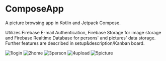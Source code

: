 # ComposeApp
A picture browsing app in Kotlin and Jetpack Compose.

Utilizes Firebase E-mail Authentication, Firebase Storage for image storage and Firebase Realtime Database for persons' and pictures' data storage.
Further features are described in setup&description/Kanban board.

![1login](https://github.com/loncark/InstagramClone/assets/48281855/04691807-fddf-438a-b575-a74c335074aa)
![2home](https://github.com/loncark/InstagramClone/assets/48281855/d1c4bb83-e960-4e9c-8b67-7b7e927e2985)
![3person](https://github.com/loncark/InstagramClone/assets/48281855/b409d085-787d-4504-9442-6078b75edd99)
![4upload](https://github.com/loncark/InstagramClone/assets/48281855/aec73dfd-b233-4a79-ae63-85cd6455b34a)
![5picture](https://github.com/loncark/InstagramClone/assets/48281855/9a383517-8158-4bf9-8910-699fe82f56d8)
